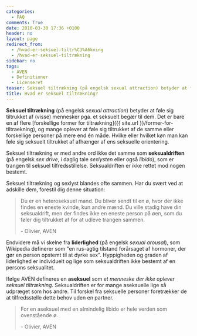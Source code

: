 ```yaml
---
categories:
  - FAQ
comments: True
date: 2010-03-30 17:36 +0100
header: no
layout: page
redirect_from:
  - /hvad-er-seksuel-tiltr%C3%A6kning
  - /hvad-er-seksuel-tiltrækning
sidebar: no
tags:
  - AVEN
  - Definitioner
  - Licenseret
teaser: Seksuel tiltrækning (på engelsk sexual attraction) betyder at føle sig tiltrukket af (visse) mennesker pga. et seksuelt begær til dem. Det er bare en af flere forskellige former for tiltrækning, og mange oplever at føle sig tiltrukket af de samme eller forskellige personer på mere end én måde.
title: Hvad er seksuel tiltrækning?
---
```

**Seksuel tiltrækning** (på engelsk *sexual attraction*) betyder at føle sig tiltrukket af (visse) mennesker pga. et seksuelt begær til dem. Det er bare en af flere [forskellige former for tiltrækning]({{ site.url }}/former-for-tiltraekning), og mange oplever at føle sig tiltrukket af de samme eller forskellige personer på mere end én måde. Hvilke eller hvilket køn man kan føle sig seksuelt tiltrukket af afhænger af ens seksuelle orientering.

Seksuel tiltrækning er med andre ord ikke det samme som **seksualdriften** (på engelsk *sex drive*, i daglig tale *sexlysten* eller også *libido*), som er trangen til seksuel tilfredsstillelse. Seksualdriften er ikke rettet mod nogen bestemt.

Seksuel tiltrækning og sexlyst blandes ofte sammen. Har du svært ved at adskille dem, forestil dig denne situation:

> Du er en heteroseksuel mand. Du bliver sendt til en ø, hvor der ikke findes en eneste kvinde, kun andre mænd. Du ville stadig have din seksualdrift, men der findes ikke en eneste person på øen, som du føler dig tiltrukket af for at udleve trangen sammen.
> 
> \- Olivier, AVEN

Endvidere må vi skelne fra **liderlighed** (på engelsk *sexual arousal*), som Wikipedia definerer som "en rus-agtig tilstand forårsaget af hormoner, der gør en person opstemt til at dyrke sex". Hyppigheden og graden af liderlighed er individuelt og lige som seksualdriften ikke bestemt af en persons seksualitet.

Ifølge AVEN defineres en **aseksuel** som *et menneske der ikke oplever seksuel tiltrækning*. Seksualdriften er 
for mange aseksuelle lige så udpræget som hos andre. Til forskel fra seksuelle personer foretrækker de at tilfredsstelle dette behov 
uden en partner.

> For en aseksuel med en almindelig libido er hele verden som ovenstående ø.
> 
> \- Olivier, AVEN
